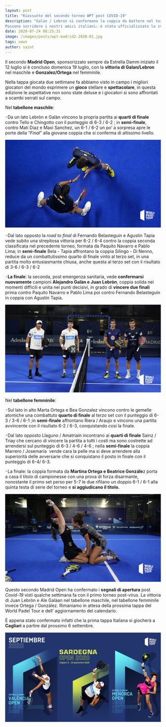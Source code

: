 ```yaml
---
layout: post
title: "Riassunto del secondo torneo WPT post COVID-19"
description: "Galan / Lebron si confermano la coppia da battere nel torneo maschile, nel femminile la vittoria della coppia Martina Ortega / Beatriz Gonzalez si rileva una “meritata sorpresa”.
Possono sorridere i nostri amici italiani: é stata ufficializzato lo svolgimento della tappa a Cagliari, a partire dal 6 settembre."
date: 2020-07-24 08:25:31
image: /images/posts/wpt-madrid2-2020-01.jpg
tags: news
author: saint
---
```


Il secondo **Madrid Open**, sponsorizzato sempre da Estrella Damm iniziato il 12 luglio si è concluso domenica 19 luglio, con la **vittoria di Galan/Lebron** nel maschile e **Gonzalez/Ortega** nel femminile. 

Nella tappa giocata due settimane fa abbiamo visto in campo i migliori giocatori del mondo esprimere un **gioco** stellare e **spettacolare**, in questa edizione le aspettative non sono state deluse e i giocatori si sono affrontati a scambi serrati sul campo. 

Nel **tabellone maschile**:

⁃Da un lato Lebròn e Galàn vincono la propria partita ai **quarti di finale** contro Tello e Chingotto con il punteggio di 6-3 / 6-2 ; in **semi-finale**, contro Mati Diaz e Maxi Sanchez, un 6-1 / 6-2 un po’ a sorpresa apre le porte della “*Final*” alla giovane coppia che si conferma di altissimo livello.

![world padel tour coronavirus stadio vuoto covid-19 pandemia 2020 madrid](/images/posts/wpt-madrid2-2020-02.jpg)

⁃Dal lato opposto la *road to final* di Fernando Belasteguin e Agustin Tapia vede subito una strepitosa vittoria per 6-2 / 6-4 contro la coppia seconda classificata nel precedente torneo, formata da Paquito Navarro e Pablo Lima; in **semi-finale** Bela - Tapia affrontano la coppia Silingo - Di Nenno, reduce da un combattutissimo quarto di finale vinto al terzo set, in una partita molto entusiasmante chiusa, anche questa al terzo set con il risultato di 3-6 / 6-3 / 6-2

⁃**La finale**: la seconda, post emergenza sanitaria, vede **confermarsi nuovamente** campioni **Alejandro Galàn e Juan Lebròn**, coppia solida nei momenti difficili e unita nei punti decisivi, in grado di **vincere due finali** prima contro Paquito Navarro e Pablo Lima poi contro Fernando Belasteguin in coppia con Agustin Tapia. 

![world padel tour coronavirus stadio vuoto covid-19 pandemia 2020 madrid](/images/posts/wpt-madrid2-2020-03.jpg)

Nel **tabellone femminile**:

⁃Sul lato in alto Marta Ortega e Bea Gonzalez vincono contro le gemelle atomiche una combattuto **quarto di finale** al terzo set con il punteggio di 6-3 / 3-6 / 6-1 ;in **semi-finale** affrontano Riera / Araujo e vincono una partita avvincente con il risultato 6-2 / 6-3, conquistando cosi la finale. 

⁃Dal lato opposto Llaguno / Amatriaín incontrano ai **quarti di finale** Sainz / Triay che cercano di vincere la partita a tutti i costi ma sono costrette ad arrendersi sul punteggio di 6-3 / 4-6 / 4-6 ; nella **semi-finale** la coppia Marrero / Josemaría  vende cara la pelle ma si deve arrendere alla superiorità delle avversarie che si conquistano il posto in finale con il punteggio di 6-4/ 6-3.

⁃La finale: la coppia formata da **Martina Ortega e Beatrice Gonzále**z porta a casa il titolo di campionesse con una prova di forza disarmante, nonostante il primo set perso per 5-7 le due rifilano un doppio 6-1 / 6-1 alla quinta testa di serie del torneo e **si aggiudicano il titolo.**

![world padel tour coronavirus stadio vuoto covid-19 pandemia 2020 madrid](/images/posts/wpt-madrid2-2020-01.jpg)

Questo secondo Madrid Open ha confermato i **segnali di apertura** post *Covid-19* visti qualche settimana fa con il primo torneo post-virus. La vittoria di Juan Lebròn e Ale Galàan nel tabellone maschile, nel tabellone femminile invece Ortega / González. Rimaniamo in attesa della prossima tappa del World Padel Tour e dell’ aggiornamento del calendario.

È appena stato confermato infatti che la prima tappa Italiana si giocherà a **Cagliari** a partire dal prossimo 6 settembre.

![world padel tour coronavirus stadio vuoto covid-19 pandemia 2020 madrid](/images/posts/wpt-madrid2-2020-04.jpg)
